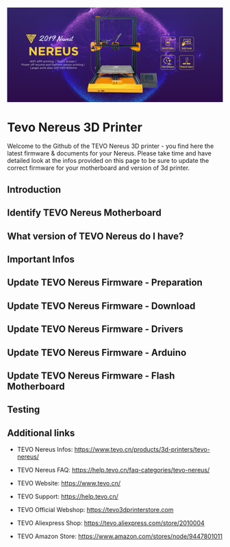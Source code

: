 ![tevo3d](img/tevo-nereus-banner-01.jpg)
# Tevo Nereus 3D Printer

Welcome to the Github of the TEVO Nereus 3D printer - you find here the latest firmware & documents for your Nereus. Please take time and have detailed look at the infos provided on this page to be sure to update the correct firmware for your motherboard and version of 3d printer.




## Introduction 


## Identify TEVO Nereus Motherboard 


## What version of TEVO Nereus do I have? 


## Important Infos


## Update TEVO Nereus Firmware - Preparation


## Update TEVO Nereus Firmware - Download


## Update TEVO Nereus Firmware - Drivers


## Update TEVO Nereus Firmware - Arduino


## Update TEVO Nereus Firmware - Flash Motherboard


## Testing


## Additional links

- TEVO Nereus Infos: 
https://www.tevo.cn/products/3d-printers/tevo-nereus/
- TEVO Nereus FAQ: 
https://help.tevo.cn/faq-categories/tevo-nereus/

- TEVO Website: 
https://www.tevo.cn/
- TEVO Support: 
https://help.tevo.cn/

- TEVO Official Webshop: 
https://tevo3dprinterstore.com
- TEVO Aliexpress Shop: 
https://tevo.aliexpress.com/store/2010004
- TEVO Amazon Store: 
https://www.amazon.com/stores/node/9447801011

